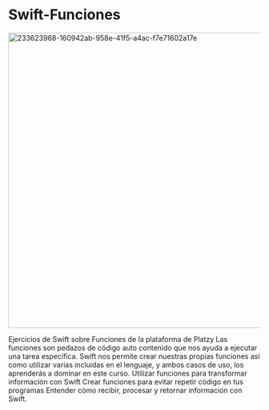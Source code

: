 # Swift-Funciones

<img width="590" alt="233623968-160942ab-958e-41f5-a4ac-f7e71602a17e" src="https://github.com/KontrolDev/Swift-Funciones/assets/75795616/6bf8b3a2-8309-4c1e-8fba-038971f06655">

Ejercicios de Swift sobre Funciones de la plataforma de Platzy
Las funciones son pedazos de código auto contenido que nos ayuda a ejecutar una tarea específica. Swift nos permite crear nuestras propias funciones así como utilizar varias incluidas en el lenguaje, y ambos casos de uso, los aprenderás a dominar en este curso. Utilizar funciones para transformar información con Swift Crear funciones para evitar repetir código en tus programas Entender cómo recibir, procesar y retornar información con Swift.

